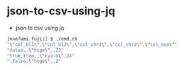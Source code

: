 # json-to-csv-using-jq

- json to csv using jq

```sh
[naofumi.fujii] $ ./cmd.sh
"\"col_bl1\",\"col_bl2\",\"col_chr1\",\"col_chr2\",\"col_num\""
"false,,\"hoge\",,23"
"true,true,,\"nya-n\",24"
",false,\"hoge\",,2"

